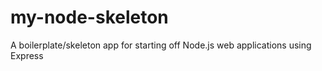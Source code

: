 my-node-skeleton
================

A boilerplate/skeleton app for starting off Node.js web applications using Express
